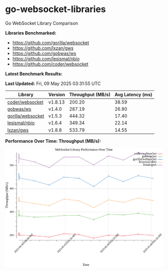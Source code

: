 # go-websocket-libraries

Go WebSocket Library Comparison

**Libraries Benchmarked:**

- https://github.com/gorilla/websocket
- https://github.com/lxzan/gws
- https://github.com/gobwas/ws
- https://github.com/lesismal/nbio
- https://github.com/coder/websocket

**Latest Benchmark Results:**

<!-- BENCHMARK_TABLE_START -->
**Last Updated:** Fri, 09 May 2025 03:31:55 UTC

| Library                                         | Version         | Throughput (MB/s) | Avg Latency (ms) |
| ----------------------------------------------- | --------------- | ----------------- | ---------------- |
| [coder/websocket](https://github.com/coder/websocket) | v1.8.13 | 200.20 | 38.59 |
| [gobwas/ws](https://github.com/gobwas/ws) | v1.4.0 | 287.19 | 26.90 |
| [gorilla/websocket](https://github.com/gorilla/websocket) | v1.5.3 | 444.32 | 17.40 |
| [lesismal/nbio](https://github.com/lesismal/nbio) | v1.6.4 | 349.34 | 22.14 |
| [lxzan/gws](https://github.com/lxzan/gws) | v1.8.8 | 533.79 | 14.55 |
<!-- BENCHMARK_TABLE_END -->

**Performance Over Time: Throughput (MB/s):**

![Benchmark Performance Graph](benchmark_performance.png)